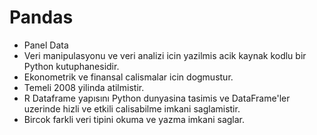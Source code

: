 # Pandas
* Panel Data
* Veri manipulasyonu ve veri analizi icin yazilmis acik kaynak kodlu bir Python kutuphanesidir.
* Ekonometrik ve finansal calismalar icin dogmustur.
* Temeli 2008 yilinda atilmistir.
* R Dataframe yapısını Python dunyasina tasimis ve DataFrame'ler uzerinde hizli ve etkili calisabilme imkani saglamistir.
* Bircok farkli veri tipini okuma ve yazma imkani saglar.

